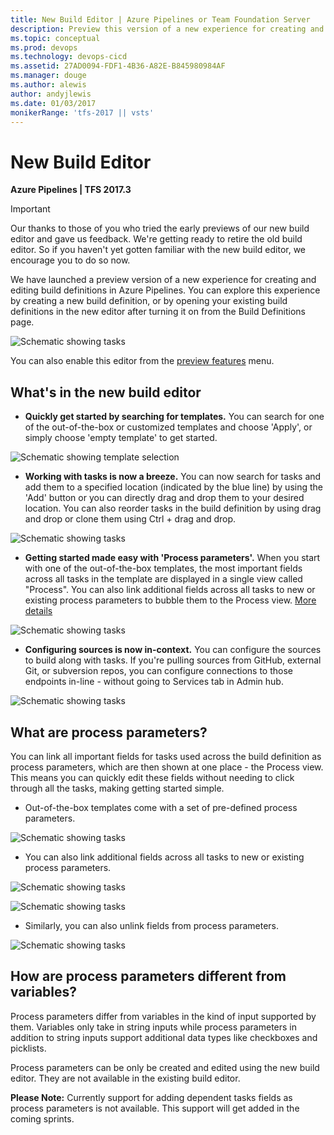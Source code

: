 ```yaml
---
title: New Build Editor | Azure Pipelines or Team Foundation Server
description: Preview this version of a new experience for creating and editing build definitions for Team Foundation Build (TFBuild) on Azure Pipelines
ms.topic: conceptual
ms.prod: devops
ms.technology: devops-cicd
ms.assetid: 27AD0094-FDF1-4B36-A82E-B845980984AF
ms.manager: douge
ms.author: alewis
author: andyjlewis
ms.date: 01/03/2017
monikerRange: 'tfs-2017 || vsts'
---
```



# New Build Editor

**Azure Pipelines | TFS 2017.3**

> [!IMPORTANT]
>
> Our thanks to those of you who tried the early previews of our new build editor and gave us feedback. We're getting ready to retire the old build editor. So if you haven't yet gotten familiar with the new build editor, we encourage you to do so now.

We have launched a preview version of a new experience for creating and editing build definitions in Azure Pipelines.
You can explore this experience by creating a new build definition, or by opening your existing build definitions in the new editor after turning it on 
from the Build Definitions page.

 ![Schematic showing tasks](_img/2017-user-experience/opt-in.png)
 
You can also enable this editor from the [preview features](../../../project/navigation/preview-features.md) menu.

## What's in the new build editor

* **Quickly get started by searching for templates.** You can search for one of the out-of-the-box or customized templates and choose
'Apply', or simply choose 'empty template' to get started.

 ![Schematic showing template selection](_img/2017-user-experience/apply-template.png)


* **Working with tasks is now a breeze.** You can now search for tasks and add them to a specified location (indicated by the blue line) by using the 'Add' button or you can 
directly drag and drop them to your desired location. You can also reorder tasks in the build definition by using drag and drop or clone them using Ctrl + drag and drop.

 ![Schematic showing tasks](_img/2017-user-experience/tasks.png)

* **Getting started made easy with 'Process parameters'.** When you start with one of the out-of-the-box templates, 
the most important fields across all tasks in the template are displayed in a single view called "Process". You can also link additional fields across all tasks to new or existing 
process parameters to bubble them to the Process view. [More details](#what-are-process-parameters)

 ![Schematic showing tasks](_img/2017-user-experience/process-parameters-view.png)

* **Configuring sources is now in-context.** 
You can configure the sources to build along with tasks. If you're pulling sources from GitHub, external
Git, or subversion repos, you can configure connections to those endpoints in-line - without going to Services tab in Admin hub.

 ![Schematic showing tasks](_img/2017-user-experience/configuring-sources.png)
 

<a name="parameters"></a>
## What are process parameters?

You can link all important fields for tasks used across the build definition as process parameters, which are then shown at one place - the Process view.
This means you can quickly edit these fields without needing to click through all the tasks, making getting started simple.
* Out-of-the-box templates come with a set of pre-defined process parameters.

 ![Schematic showing tasks](_img/2017-user-experience/process-parameters-view-1.png)

* You can also link additional fields across all tasks to new or existing process parameters.

 ![Schematic showing tasks](_img/2017-user-experience/tasks-linking.png)
 
 ![Schematic showing tasks](_img/2017-user-experience/process-parameters-view-2.png)
  
* Similarly, you can also unlink fields from process parameters.

 ![Schematic showing tasks](_img/2017-user-experience/tasks-unlinking.png)

## How are process parameters different from variables?
Process parameters differ from variables in the kind of input supported by them. Variables only take in string inputs while process parameters in addition to string inputs support 
additional data types like checkboxes and picklists.

Process parameters can be only be created and edited using the new build editor. They are not available in the existing build editor.

**Please Note:** Currently support for adding dependent tasks fields as process parameters is not available. This support will get added in the coming sprints.


